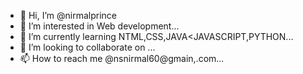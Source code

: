 - 👋 Hi, I’m @nirmalprince
- 👀 I’m interested in Web development...
- 🌱 I’m currently learning NTML,CSS,JAVA<JAVASCRIPT,PYTHON...
- 💞️ I’m looking to collaborate on ...
- 📫 How to reach me @nsnirmal60@gmain,\.com...

<!---
nirmalprince/nirmalprince is a ✨ special ✨ repository because its `README.md` (this file) appears on your GitHub profile.
You can click the Preview link to take a look at your changes.
--->
